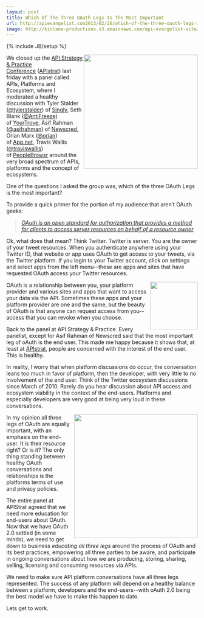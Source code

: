 ```yaml
---
layout: post
title: Which Of The Three OAuth Legs Is The Most Important
url: http://apievangelist.com2013/02/26/which-of-the-three-oauth-legs-is-the-most-important/
image: http://kinlane-productions.s3.amazonaws.com/api-evangelist-site/blog/apistrat-ecosystem-panel.jpg
---
```

{% include JB/setup %}
<p>
     <img src="https://s3.amazonaws.com/kinlane-productions/events/api-strategy-practice-conference/pics/apistrat-ecosystem-panel.jpg"  width="300" align="right" />
</p>
<p>
     We closed up the <a title="API Strategy &amp; Practice" href="http://www.apistrategyconference.com/sessions.php">API Strategy &amp; Practice Conference</a> (<a href="https://twitter.com/search?q=%23apistrat&amp;src=typd">APIstrat</a>) last friday with a panel called APIs, Platforms and Ecosystem, where I moderated a healthy discussion with Tyler Stalder (<a href="https://twitter.com/tylerstalder">@tylerstalder</a>) of <a title="Singly" href="http://www.singly.com/" target="_blank">Singly</a>, Seth Blank (<a href="https://twitter.com/AntiFreeze">@AntiFreeze</a>) of <a title="YourTrove" href="https://www.yourtrove.com/">YourTrove</a>, Asif Rahman (<a href="https://twitter.com/asifrahman">@asifrahman</a>) of <a title="NewsCred" href="http://newscred.com/">Newscred</a>, Orian Marx (<a href="http://alpha.app.net/orian">@orian</a>) of <a title="App.net" href="https://join.app.net/">App.net</a>, Travis Wallis (<a href="https://twitter.com/traviswallis" target="_blank">@traviswallis</a>) of <a title="PeopleBrowsr" href="http://peoplebrowsr.com/" target="_blank">PeopleBrowsr</a> around the very broad spectrum of APIs, platforms and the concept of ecosystems.
</p>
<p>
     One of the questions I asked the group was, which of the three OAuth Legs is the most important?  
</p>
<p>
     To provide a quick primer for the portion of my audience that aren’t OAuth geeks:
</p>
<blockquote>
     <em><a href="http://en.wikipedia.org/wiki/OAuth">OAuth is an open standard for authorization that provides a method for clients to access server resources on behalf of a resource owner</a></em>
</blockquote>
<p>
     Ok, what does that mean? Think Twitter. Twitter is server. You are the owner of your tweet resources. When you authenticate anywhere using your Twitter ID, that website or app uses OAuth to get access to your tweets, via the Twitter platform. If you login to your Twitter account, click on settings and select apps from the left menu--these are apps and sites that have requested OAuth access your Twitter resources.
</p>
<p>
     <img src="https://s3.amazonaws.com/kinlane-productions/api-evangelist/oauth/OAuth2.png"  width="125" align="right" />
</p>
<p>
     OAuth is a relationship between you, your platform provider and various sites and apps that want to access your data via the API. Sometimes these apps and your platform provider are one and the same, but the beauty of OAuth is that anyone can request access from you--access that you can revoke when you choose.
</p>
<p>
     Back to the panel at API Strategy &amp; Practice. Every panelist, except for Asif Rahman of Newscred said that the most important leg of oAuth is the end user. This made me happy because it shows that, at least at <a href="https://twitter.com/search?q=%23apistrat&amp;src=typd">APIstrat</a>, people are concerned with the interest of the end user. This is healthy.
</p>
<p>
     In reality, I worry that when platform discussions do occur, the conversation leans too much in favor of platform, then the developer, with very little to no involvement of the end user. Think of the Twitter ecosystem discussions since March of 2010. Rarely do you hear discussion about API access and ecosystem viability in the context of the end-users. Platforms and especially developers are very good at being very loud in these conversations.
</p>
<p>
     <img src="https://s3.amazonaws.com/kinlane-productions/api-evangelist/oauth/oauth-twitter-3-legs.png"  width="325" align="right" />
</p>
<p>
     In my opinion all three legs of OAuth are equally important, with an emphasis on the end-user. It is their resource right? Or is it? The only thing standing between healthy OAuth conversations and relationships is the platforms terms of use and privacy policies.
</p>
<p>
     The entire panel at APIStrat agreed that we need more education for end-users about OAuth. Now that we have OAuth 2.0 settled (in some minds), we need to get down to business <em>educating all three legs</em> around the process of OAuth and its best practices, empowering all three parties to be aware, and participate in ongoing conversations about how we are producing, storing, sharing, selling, licensing and consuming resources via APIs.
</p>
<p>
     We need to make sure API platform conversations have all three legs represented. The success of any platform will depend on a healthy balance between a platform, developers and the end-users--with oAuth 2.0 being the best model we have to make this happen to date.
</p>
<p>
     Lets get to work.
</p>

